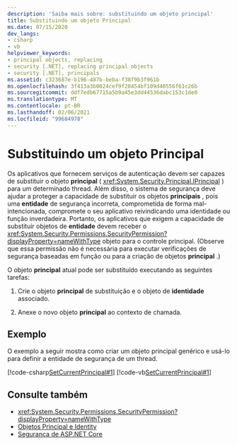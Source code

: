 ```yaml
---
description: 'Saiba mais sobre: substituindo um objeto principal'
title: Substituindo um objeto Principal
ms.date: 07/15/2020
dev_langs:
- csharp
- vb
helpviewer_keywords:
- principal objects, replacing
- security [.NET], replacing principal objects
- security [.NET], principals
ms.assetid: c323687e-b196-487b-beba-f38f9b3f961b
ms.openlocfilehash: 3f413a3b0824cef9f28454bf109d40556f61c26b
ms.sourcegitcommit: ddf7edb67715a5b9a45e3dd44536dabc153c1de0
ms.translationtype: MT
ms.contentlocale: pt-BR
ms.lasthandoff: 02/06/2021
ms.locfileid: "99684978"
---
```

# <a name="replacing-a-principal-object"></a>Substituindo um objeto Principal

Os aplicativos que fornecem serviços de autenticação devem ser capazes de substituir o objeto **principal** ( <xref:System.Security.Principal.IPrincipal> ) para um determinado thread. Além disso, o sistema de segurança deve ajudar a proteger a capacidade de substituir os objetos **principais** , pois uma **entidade** de segurança incorreta, comprometida de forma mal-intencionada, compromete o seu aplicativo reivindicando uma identidade ou função inverdadeira. Portanto, os aplicativos que exigem a capacidade de substituir objetos de **entidade** devem receber o <xref:System.Security.Permissions.SecurityPermission?displayProperty=nameWithType> objeto para o controle principal. (Observe que essa permissão não é necessária para executar verificações de segurança baseadas em função ou para a criação de objetos **principal** .)  
  
O objeto **principal** atual pode ser substituído executando as seguintes tarefas:  
  
1. Crie o objeto **principal** de substituição e o objeto de **identidade** associado.  
  
2. Anexe o novo objeto **principal** ao contexto de chamada.  
  
## <a name="example"></a>Exemplo

O exemplo a seguir mostra como criar um objeto principal genérico e usá-lo para definir a entidade de segurança de um thread.  
  
[!code-csharp[SetCurrentPrincipal#1](../../../samples/snippets/csharp/VS_Snippets_CLR/SetCurrentPrincipal/CS/program.cs#1)]
[!code-vb[SetCurrentPrincipal#1](../../../samples/snippets/visualbasic/VS_Snippets_CLR/SetCurrentPrincipal/VB/program.vb#1)]  
  
## <a name="see-also"></a>Consulte também

- <xref:System.Security.Permissions.SecurityPermission?displayProperty=nameWithType>
- [Objetos Principal e Identity](principal-and-identity-objects.md)
- [Segurança de ASP.NET Core](/aspnet/core/security/)

